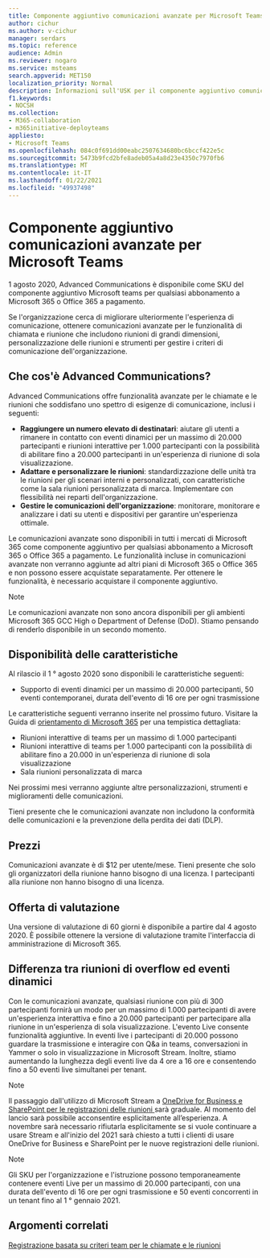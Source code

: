 ```yaml
---
title: Componente aggiuntivo comunicazioni avanzate per Microsoft Teams
author: cichur
ms.author: v-cichur
manager: serdars
ms.topic: reference
audience: Admin
ms.reviewer: nogaro
ms.service: msteams
search.appverid: MET150
localization_priority: Normal
description: Informazioni sull'USK per il componente aggiuntivo comunicazioni avanzate per Microsoft teams.
f1.keywords:
- NOCSH
ms.collection:
- M365-collaboration
- m365initiative-deployteams
appliesto:
- Microsoft Teams
ms.openlocfilehash: 084c0f691dd00eabc2507634680bc6bccf422e5c
ms.sourcegitcommit: 5473b9fcd2bfe8adeb05a4a8d23e4350c7970fb6
ms.translationtype: MT
ms.contentlocale: it-IT
ms.lasthandoff: 01/22/2021
ms.locfileid: "49937498"
---
```

# <a name="advanced-communications-add-on-for-microsoft-teams"></a>Componente aggiuntivo comunicazioni avanzate per Microsoft Teams

1 agosto 2020, Advanced Communications è disponibile come SKU del componente aggiuntivo Microsoft teams per qualsiasi abbonamento a Microsoft 365 o Office 365 a pagamento.

Se l'organizzazione cerca di migliorare ulteriormente l'esperienza di comunicazione, ottenere comunicazioni avanzate per le funzionalità di chiamata e riunione che includono riunioni di grandi dimensioni, personalizzazione delle riunioni e strumenti per gestire i criteri di comunicazione dell'organizzazione.

## <a name="what-is-advanced-communications"></a>Che cos'è Advanced Communications?

Advanced Communications offre funzionalità avanzate per le chiamate e le riunioni che soddisfano uno spettro di esigenze di comunicazione, inclusi i seguenti:

- **Raggiungere un numero elevato di destinatari**: aiutare gli utenti a rimanere in contatto con eventi dinamici per un massimo di 20.000 partecipanti e riunioni interattive per 1.000 partecipanti con la possibilità di abilitare fino a 20.000 partecipanti in un'esperienza di riunione di sola visualizzazione.
- **Adattare e personalizzare le riunioni**: standardizzazione delle unità tra le riunioni per gli scenari interni e personalizzati, con caratteristiche come la sala riunioni personalizzata di marca. Implementare con flessibilità nei reparti dell'organizzazione.
- **Gestire le comunicazioni dell'organizzazione**: monitorare, monitorare e analizzare i dati su utenti e dispositivi per garantire un'esperienza ottimale.

Le comunicazioni avanzate sono disponibili in tutti i mercati di Microsoft 365 come componente aggiuntivo per qualsiasi abbonamento a Microsoft 365 o Office 365 a pagamento. Le funzionalità incluse in comunicazioni avanzate non verranno aggiunte ad altri piani di Microsoft 365 o Office 365 e non possono essere acquistate separatamente. Per ottenere le funzionalità, è necessario acquistare il componente aggiuntivo.

> [!NOTE]
> Le comunicazioni avanzate non sono ancora disponibili per gli ambienti Microsoft 365 GCC High o Department of Defense (DoD). Stiamo pensando di renderlo disponibile in un secondo momento.

## <a name="feature-availability"></a>Disponibilità delle caratteristiche

Al rilascio il 1 ° agosto 2020 sono disponibili le caratteristiche seguenti:

- Supporto di eventi dinamici per un massimo di 20.000 partecipanti, 50 eventi contemporanei, durata dell'evento di 16 ore per ogni trasmissione

Le caratteristiche seguenti verranno inserite nel prossimo futuro. Visitare la Guida di [orientamento di Microsoft 365](https://www.microsoft.com/microsoft-365/roadmap?filters=&searchterms=65951) per una tempistica dettagliata:

- Riunioni interattive di teams per un massimo di 1.000 partecipanti
- Riunioni interattive di teams per 1.000 partecipanti con la possibilità di abilitare fino a 20.000 in un'esperienza di riunione di sola visualizzazione
- Sala riunioni personalizzata di marca

Nei prossimi mesi verranno aggiunte altre personalizzazioni, strumenti e miglioramenti delle comunicazioni.

Tieni presente che le comunicazioni avanzate non includono la conformità delle comunicazioni e la prevenzione della perdita dei dati (DLP).

## <a name="pricing"></a>Prezzi

Comunicazioni avanzate è di $12 per utente/mese. Tieni presente che solo gli organizzatori della riunione hanno bisogno di una licenza. I partecipanti alla riunione non hanno bisogno di una licenza.

## <a name="trial-offer"></a>Offerta di valutazione

Una versione di valutazione di 60 giorni è disponibile a partire dal 4 agosto 2020. È possibile ottenere la versione di valutazione tramite l'interfaccia di amministrazione di Microsoft 365.

## <a name="difference-between-overflow-meetings-and-live-events"></a>Differenza tra riunioni di overflow ed eventi dinamici

Con le comunicazioni avanzate, qualsiasi riunione con più di 300 partecipanti fornirà un modo per un massimo di 1.000 partecipanti di avere un'esperienza interattiva e fino a 20.000 partecipanti per partecipare alla riunione in un'esperienza di sola visualizzazione. L'evento Live consente funzionalità aggiuntive. In eventi live i partecipanti di 20.000 possono guardare la trasmissione e interagire con Q&a in teams, conversazioni in Yammer o solo in visualizzazione in Microsoft Stream. Inoltre, stiamo aumentando la lunghezza degli eventi live da 4 ore a 16 ore e consentendo fino a 50 eventi live simultanei per tenant.

>[!Note]
> Il passaggio dall'utilizzo di Microsoft Stream a [ OneDrive for Business e SharePoint per le registrazioni delle riunioni ](../tmr-meeting-recording-change.md) sarà graduale. Al momento del lancio sarà possibile acconsentire esplicitamente all’esperienza. A novembre sarà necessario rifiutarla esplicitamente se si vuole continuare a usare Stream e all'inizio del 2021 sarà chiesto a tutti i clienti di usare OneDrive for Business e SharePoint per le nuove registrazioni delle riunioni.

> [!NOTE]
> Gli SKU per l'organizzazione e l'istruzione possono temporaneamente contenere eventi Live per un massimo di 20.000 partecipanti, con una durata dell'evento di 16 ore per ogni trasmissione e 50 eventi concorrenti in un tenant fino al 1 ° gennaio 2021.

## <a name="related-topics"></a>Argomenti correlati

[Registrazione basata su criteri team per le chiamate e le riunioni](https://docs.microsoft.com/MicrosoftTeams/teams-recording-policy)
